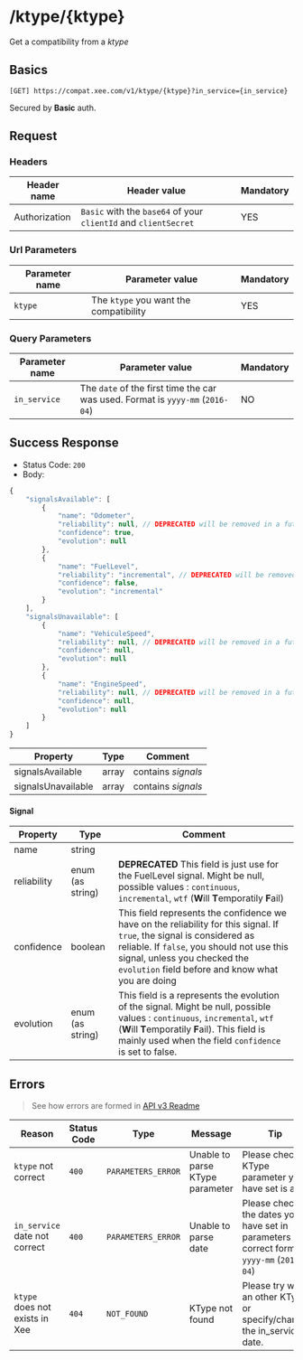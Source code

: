 # /ktype/{ktype}

Get a compatibility from a *ktype*

## Basics

`[GET] https://compat.xee.com/v1/ktype/{ktype}?in_service={in_service}`

Secured by **Basic** auth.

## Request

### Headers

|Header name|Header value|Mandatory|
|---|---|---|
|Authorization|`Basic` with the `base64` of your `clientId` and  `clientSecret `|YES|

### Url Parameters

|Parameter name|Parameter value|Mandatory|
|---|---|---|
|`ktype `|The `ktype` you want the compatibility|YES|

### Query Parameters

|Parameter name|Parameter value|Mandatory|
|---|---|---|
|`in_service`|The `date` of the first time the car was used. Format is `yyyy-mm` (`2016-04`)|NO|

## Success Response

- Status Code: `200`
- Body:

```javascript
{
    "signalsAvailable": [
    	{
            "name": "Odometer",
            "reliability": null, // DEPRECATED will be removed in a futur version
            "confidence": true,
            "evolution": null
        },
        {
            "name": "FuelLevel",
            "reliability": "incremental", // DEPRECATED will be removed in a futur version
            "confidence": false,
            "evolution": "incremental"
    	}
    ],
    "signalsUnavailable": [
    	{
            "name": "VehiculeSpeed",
            "reliability": null, // DEPRECATED will be removed in a futur version
            "confidence": null,
            "evolution": null
        },
        {
            "name": "EngineSpeed",
            "reliability": null, // DEPRECATED will be removed in a futur version
            "confidence": null,
            "evolution": null
    	}
    ]
}
```

|Property|Type|Comment|
|---|---|---|
|signalsAvailable|array|contains *signals*|
|signalsUnavailable|array|contains *signals*|

#### Signal

|Property|Type|Comment|
|---|---|---|
|name|string||
|reliability|enum (as string)|**DEPRECATED** This field is just use for the FuelLevel signal. Might be null, possible values : `continuous`, `incremental`, `wtf` (**W**ill **T**emporatily **F**ail)|
|confidence|boolean|This field represents the confidence we have on the reliability for this signal. If `true`, the signal is considered as reliable. If `false`, you should not use this signal, unless you checked the `evolution` field before and know what you are doing|
|evolution|enum (as string)|This field is a represents the evolution of the signal. Might be null, possible values : `continuous`, `incremental`, `wtf` (**W**ill **T**emporatily **F**ail). This field is mainly used when the field `confidence` is set to false.|

## Errors

> See how errors are formed in [API v3 Readme](https://github.com/xee-lab/xee-api-docs/tree/master/api/api/v3#errors)

|Reason|Status Code|Type|Message|Tip|
|---|---|---|---|---|
|`ktype` not correct|`400`|`PARAMETERS_ERROR`|Unable to parse KType parameter|Please check if KType parameter you have set is a int|
|`in_service` date not correct|`400`|`PARAMETERS_ERROR`|Unable to parse date|Please check the dates you have set in parameters are correct format `yyyy-mm` (`2016-04`)|
|`ktype` does not exists in Xee|`404`|`NOT_FOUND`|KType not found|Please try with an other KType or specify/change the in_service date.|
